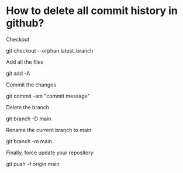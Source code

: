# How to delete all commit history in github?

Checkout

git checkout --orphan latest_branch

Add all the files

git add -A

Commit the changes

git commit -am "commit message"

Delete the branch

git branch -D main

Rename the current branch to main

git branch -m main

Finally, force update your repository

git push -f origin main
